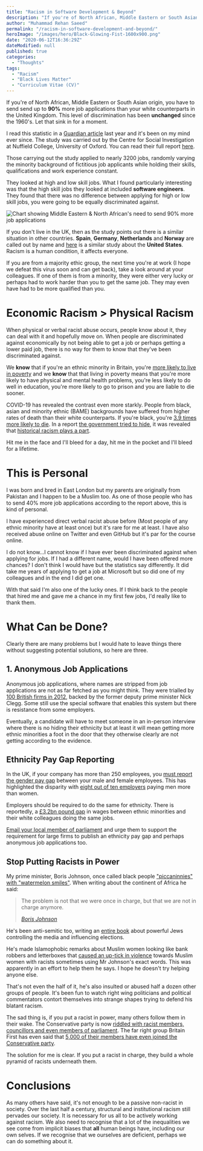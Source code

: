 ```yaml
---
title: "Racism in Software Development & Beyond"
description: "If you're of North African, Middle Eastern or South Asian origin, you have to send send up to 90% more job applications than your white counterparts in the United Kingdom. This level of discrimination has been unchanged since the 1960's."
author: "Muhammad Rehan Saeed"
permalink: "/racism-in-software-development-and-beyond/"
heroImage: "/images/hero/Black-Glowing-Fist-1600x900.png"
date: "2020-06-12T16:36:29Z"
dateModified: null
published: true
categories:
  - "Thoughts"
tags:
  - "Racism"
  - "Black Lives Matter"
  - "Curriculum Vitae (CV)"
---
```


If you're of North African, Middle Eastern or South Asian origin, you have to send send up to **90%** more job applications than your white counterparts in the United Kingdom. This level of discrimination has been **unchanged** since the 1960's. Let that sink in for a moment.

I read this statistic in a [Guardian article](https://www.theguardian.com/world/2019/jan/17/minority-ethnic-britons-face-shocking-job-discrimination) last year and it's been on my mind ever since. The study was carried out by the Centre for Social Investigation at Nuffield College, University of Oxford. You can read their full report [here](http://csi.nuff.ox.ac.uk/wp-content/uploads/2019/01/Are-employers-in-Britain-discriminating-against-ethnic-minorities_final.pdf). 

Those carrying out the study applied to nearly 3200 jobs, randomly varying the minority background of fictitious job applicants while holding their skills, qualifications and work experience constant.

They looked at high and low skill jobs. What I found particularly interesting was that the high skill jobs they looked at included **software engineers**. They found that there was no difference between applying for high or low skill jobs, you were going to be equally discriminated against.

![Chart showing Middle Eastern & North African's need to send 90% more job applications](./images/Chart.png)

If you don't live in the UK, then as the study points out there is a similar situation in other countries. **Spain**, **Germany**, **Netherlands** and **Norway** are called out by name and [here](https://www.nber.org/digest/sep03/w9873.html) is a similar study about the **United States**. Racism is a human condition, it affects everyone.

If you are from a majority ethic group, the next time you're at work (I hope we defeat this virus soon and can get back), take a look around at your colleagues. If one of them is from a minority, they were either very lucky or perhaps had to work harder than you to get the same job. They may even have had to be more qualified than you.

# Economic Racism > Physical Racism

When physical or verbal racist abuse occurs, people know about it, they can deal with it and hopefully move on. When people are discriminated against economically by not being able to get a job or perhaps getting a lower paid job, there is no way for them to know that they've been discriminated against.

We **know** that if you're an ethnic minority in Britain, you're [more likely to live in poverty](https://www.jrf.org.uk/report/poverty-rates-among-ethnic-groups-great-britain) and we **know** that that living in poverty means that you're more likely to have physical and mental health problems, you're less likely to do well in education, you're more likely to go to prison and you are liable to die sooner.

COVID-19 has revealed the contrast even more starkly. People from black, asian and minority ethnic (BAME) backgrounds have suffered from higher rates of death than their white counterparts. If you're black, you're [3.9 times more likely to die](https://www.theguardian.com/world/2020/jun/02/covid-19-death-rate-in-england-higher-among-bame-people). In a report [the government tried to hide](https://www.theguardian.com/world/2020/jun/13/bma-demands-answers-over-missing-bame-pages-of-covid-19-report), it was revealed that [historical racism plays a part](https://www.theguardian.com/world/2020/jun/16/historical-racism-may-be-behind-englands-higher-bame-covid-19-rate).

Hit me in the face and I'll bleed for a day, hit me in the pocket and I'll bleed for a lifetime.

# This is Personal

I was born and bred in East London but my parents are originally from Pakistan and I happen to be a Muslim too. As one of those people who has to send 40% more job applications according to the report above, this is kind of personal.

I have experienced direct verbal racist abuse before (Most people of any ethnic minority have at least once) but it's rare for me at least. I have also received abuse online on Twitter and even GitHub but it's par for the course online.

I do not know...I cannot know if I have ever been discriminated against when applying for jobs. If I had a different name, would I have been offered more chances? I don't think I would have but the statistics say differently. It did take me years of applying to get a job at Microsoft but so did one of my colleagues and in the end I did get one.

With that said I'm also one of the lucky ones. If I think back to the people that hired me and gave me a chance in my first few jobs, I'd really like to thank them.

# What Can be Done?

Clearly there are many problems but I would hate to leave things there without suggesting potential solutions, so here are three.

## 1. Anonymous Job Applications

Anonymous job applications, where names are stripped from job applications are not as far fetched as you might think. They were trialled by [100 British firms in 2012](https://www.independent.co.uk/news/uk/would-muslims-get-better-jobs-if-bosses-didn-t-know-they-were-muslim-a6690621.html), backed by the former deputy prime minister Nick Clegg. Some still use the special software that enables this system but there is resistance from some employers.

Eventually, a candidate will have to meet someone in an in-person interview where there is no hiding their ethnicity but at least it will mean getting more ethnic minorities a foot in the door that they otherwise clearly are not getting according to the evidence.

## Ethnicity Pay Gap Reporting

In the UK, if your company has more than 250 employees, you [must report the gender pay gap](https://www.gov.uk/guidance/gender-pay-gap-reporting-overview) between your male and female employees. This has highlighted the disparity with [eight out of ten employers](https://www.theguardian.com/world/2019/apr/04/gender-pay-gap-figures-show-eight-in-10-uk-firms-pay-men-more-than-women) paying men more than women.

Employers should be required to do the same for ethnicity. There is reportedly, a [£3.2bn pound gap](https://www.theguardian.com/money/2018/dec/27/uk-black-and-ethnic-minorities-lose-32bn-a-year-in-pay-gap) in wages between ethnic minorities and their white colleagues doing the same jobs.

[Email your local member of parliament](https://www.writetothem.com/) and urge them to support the requirement for large firms to publish an ethnicity pay gap and perhaps anonymous job applications too.

## Stop Putting Racists in Power

My prime minister, Boris Johnson, once called black people ["piccaninnies" with "watermelon smiles"](https://www.telegraph.co.uk/comment/personal-view/3571742/If-Blairs-so-good-at-running-the-Congo-let-him-stay-there.html). When writing about the continent of Africa he said:

> The problem is not that we were once in charge, but that we are not in charge anymore.
> <footer><cite><a href="https://www.independent.co.uk/voices/boris-johnson-foriegn-secretary-us-press-questions-no-laughing-matter-hold-to-account-a7147766.html">Boris Johnson</a></cite></footer>

He's been anti-semitic too, writing an [entire book](https://www.independent.co.uk/news/uk/politics/boris-johnson-book-jews-control-media-general-election-a9239346.html) about powerful Jews controlling the media and influencing elections.

He's made Islamophobic remarks about Muslim women looking like bank robbers and letterboxes that [caused an up-tick in violence](https://www.theguardian.com/politics/2019/sep/02/boris-johnsons-burqa-comments-led-to-surge-in-anti-muslim-attacks) towards Muslim women with racists sometimes using Mr Johnson's exact words. This was apparently in an effort to help them he says. I hope he doesn't try helping anyone else.

That's not even the half of it, he's also insulted or abused half a dozen other groups of people. It's been fun to watch right wing politicians and political commentators contort themselves into strange shapes trying to defend his blatant racism.

The sad thing is, if you put a racist in power, many others follow them in their wake. The Conservative party is now [riddled with racist members, councillors and even members of parliament](https://twitter.com/miqdaad/status/1101781296639025152). The far right group Britain First has even said that [5,000 of their members have even joined the Conservative party](https://www.theguardian.com/politics/2019/dec/28/britain-first-far-right-members-5000-have-joined-tories).

The solution for me is clear. If you put a racist in charge, they build a whole pyramid of racists underneath them.

# Conclusions

As many others have said, it's not enough to be a passive non-racist in society. Over the last half a century, structural and institutional racism still pervades our society. It is necessary for us all to be actively working against racism. We also need to recognise that a lot of the inequalities we see come from implicit biases that **all** human beings have, including our own selves. If we recognise that we ourselves are deficient, perhaps we can do something about it.
